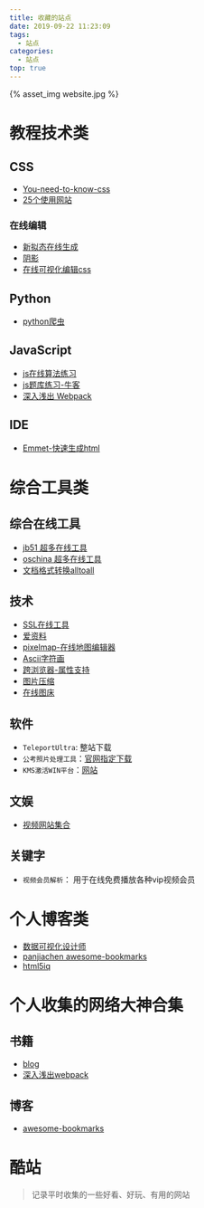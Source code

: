 ```yaml
---
title: 收藏的站点
date: 2019-09-22 11:23:09
tags: 
  - 站点
categories:
  - 站点
top: true
---
```


{% asset_img website.jpg %}

<!-- more -->

# 教程技术类

## CSS

* [You-need-to-know-css](https://lhammer.cn/You-need-to-know-css/#/)
* [25个使用网站](https://www.jianshu.com/p/6b1726cbfbdd)

### 在线编辑

* [新拟态在线生成](https://neumorphism.io/#e0e0e0)
* [阴影](http://tools.jb51.net/aideddesign/css3_boxshadow)
* [在线可视化编辑css](https://enjoycss.com/)

## Python

* [python爬虫](https://python3webspider.cuiqingcai.com)

## JavaScript

* [js在线算法练习](https://www.lintcode.com/)
* [js题库练习-牛客](https://www.nowcoder.com/)
* [深入浅出 Webpack](http://webpack.wuhaolin.cn/)

## IDE

* [Emmet-快速生成html](https://docs.emmet.io/)

# 综合工具类

## 综合在线工具

* [jb51 超多在线工具](http://tools.jb51.net/)
* [oschina 超多在线工具](https://tool.oschina.net/)
* [文档格式转换alltoall](https://www.alltoall.net/)

## 技术

* [SSL在线工具](https://www.ssleye.com/)
* [爱资料](http://www.toolnb.com/)
* [pixelmap-在线地图编辑器](https://pixelmap.amcharts.com/#)
* [Ascii字符画](http://www.network-science.de/ascii/)
* [跨浏览器-属性支持](https://caniuse.com/)
* [图片压缩](https://www.iloveimg.com/zh-cn)
* [在线图床](https://imgchr.com)

## 软件

* `TeleportUltra`: 整站下载
* `公考照片处理工具`：[官网指定下载](http://202.61.89.231/download.html)
* `KMS激活WIN平台`：[网站](https://www.moerats.com/kms/)

## 文娱

* [视频网站集合](http://www.549.tv/)

## 关键字

* `视频会员解析`： 用于在线免费播放各种vip视频会员

# 个人博客类

* [数据可视化设计师](https://wangyasai.github.io/)
* [panjiachen awesome-bookmarks](https://panjiachen.github.io/awesome-bookmarks/)
* [html5iq](https://www.html5iq.com/)

# 个人收集的网络大神合集

## 书籍

* [blog](https://bujidao.github.io/blog/)
* [深入浅出webpack](https://bujidao.github.io/dive-into-webpack/)

## 博客

* [awesome-bookmarks](https://bujidao.github.io/awesome-bookmarks/)

# 酷站


> 记录平时收集的一些好看、好玩、有用的网站
